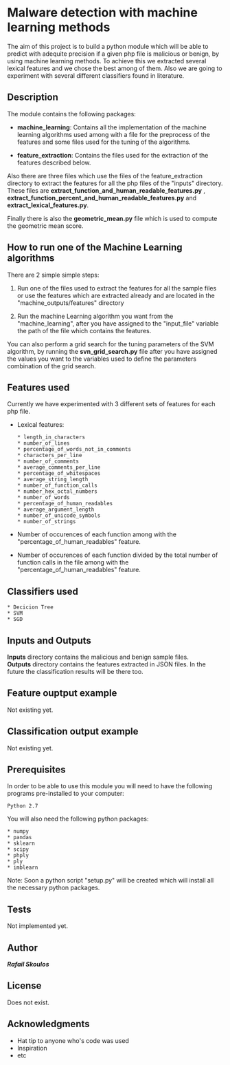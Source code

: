# Malware detection with machine learning methods

The aim of this project is to build a python module which will be able to predict with adequite precision if a given php file is malicious or benign, by using machine learning methods. To achieve this we extracted several lexical features and we chose the best among of them. Also we are going to experiment with several different classifiers found in literature. 

## Description

The module contains the following packages:
* **machine_learning**: Contains all the implementation of the machine learning algorithms used among with a file for the 
preprocess of the features and some files used for the tuning of the algorithms.

* **feature_extraction**: Contains the files used for the extraction of the features described below.

Also there are three files which use the files of the feature_extraction directory to extract the features for all the 
php files of the "inputs" directory. These files are **extract_function_and_human_readable_features.py**
, **extract_function_percent_and_human_readable_features.py** and **extract_lexical_features.py**.

Finally there is also the **geometric_mean.py** file which is used to compute the geometric mean score.

## How to run one of the Machine Learning algorithms

There are 2 simple simple steps:
1. Run one of the files used to extract the features for all the sample files or use the features
 which are extracted already and are located in the "machine_outputs/features" directory

2. Run the machine Learning algorithm you want from the "machine_learning", after you have assigned to the 
"input_file" variable the path of the file which contains the features.

You can also perform a grid search for the tuning parameters of the SVM algorithm,
by running the **svn_grid_search.py** file after you have assigned the values you want 
to the variables used to define the parameters combination of the grid search.

## Features used

Currently we have experimented with 3 different sets of features for each php file.

* Lexical features:

      * length_in_characters
      * number_of_lines
      * percentage_of_words_not_in_comments
      * characters_per_line
      * number_of_comments
      * average_comments_per_line
      * percentage_of_whitespaces
      * average_string_length
      * number_of_function_calls
      * number_hex_octal_numbers
      * number_of_words
      * percentage_of_human_readables
      * average_argument_length
      * number_of_unicode_symbols
      * number_of_strings

* Number of occurences of each function among with the "percentage_of_human_readables" feature.

* Number of occurences of each function divided by the total number of function calls in the file among with the "percentage_of_human_readables" feature.



## Classifiers used

    * Decicion Tree
    * SVM
    * SGD

## Inputs and Outputs

**Inputs** directory contains the malicious and benign sample files.  
**Outputs** directory contains the features extracted in JSON files. In the future the classification results will be there too.

## Feature ouptput example
Not existing yet.

## Classification output example 
Not existing yet.

## Prerequisites

In order to be able to use this module you will need to have the following programs pre-installed to your computer:
	
    Python 2.7

You will also need the following python packages:

    * numpy
    * pandas
    * sklearn
    * scipy
    * phply
    * ply
    * imblearn


Note: Soon a python script "setup.py" will be created which will install all the necessary python packages.

## Tests

Not implemented yet.

## Author

***Rafail Skoulos***

## License

Does not exist.

## Acknowledgments

* Hat tip to anyone who's code was used
* Inspiration
* etc

